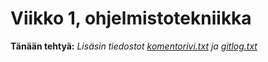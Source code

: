 # Viikko 1, ohjelmistotekniikka



**Tänään tehtyä:**
*Lisäsin tiedostot [komentorivi.txt](https://github.com/anttinevalainen/ot-harjoitustyo/blob/main/laskarit/viikko1/komentorivi.txt) ja [gitlog.txt](https://github.com/anttinevalainen/ot-harjoitustyo/blob/main/laskarit/viikko1/gitlog.txt)*


